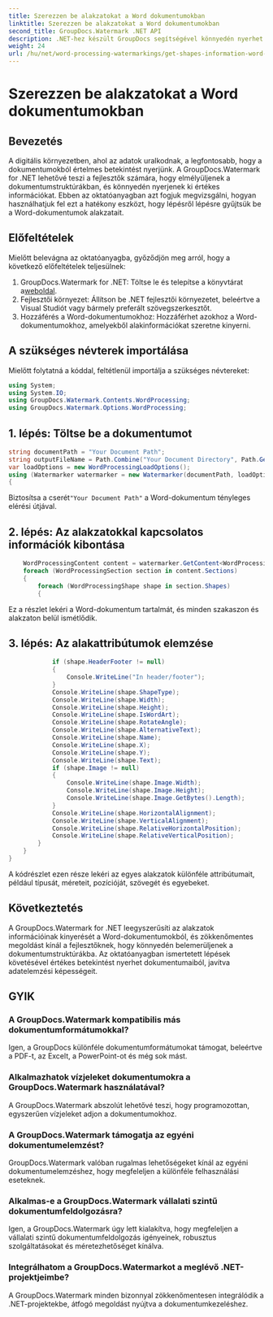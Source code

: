```yaml
---
title: Szerezzen be alakzatokat a Word dokumentumokban
linktitle: Szerezzen be alakzatokat a Word dokumentumokban
second_title: GroupDocs.Watermark .NET API
description: .NET-hez készült GroupDocs segítségével könnyedén nyerhet értékes információkat a Word dokumentumokból. Az alakadatok zökkenőmentes kinyerése a továbbfejlesztett adatelemzés érdekében.
weight: 24
url: /hu/net/word-processing-watermarkings/get-shapes-information-word-docs/
---
```


# Szerezzen be alakzatokat a Word dokumentumokban

## Bevezetés
A digitális környezetben, ahol az adatok uralkodnak, a legfontosabb, hogy a dokumentumokból értelmes betekintést nyerjünk. A GroupDocs.Watermark for .NET lehetővé teszi a fejlesztők számára, hogy elmélyüljenek a dokumentumstruktúrákban, és könnyedén nyerjenek ki értékes információkat. Ebben az oktatóanyagban azt fogjuk megvizsgálni, hogyan használhatjuk fel ezt a hatékony eszközt, hogy lépésről lépésre gyűjtsük be a Word-dokumentumok alakzatait.
## Előfeltételek
Mielőtt belevágna az oktatóanyagba, győződjön meg arról, hogy a következő előfeltételek teljesülnek:
1.  GroupDocs.Watermark for .NET: Töltse le és telepítse a könyvtárat a[weboldal](https://releases.groupdocs.com/Watermark/net/).
2. Fejlesztői környezet: Állítson be .NET fejlesztői környezetet, beleértve a Visual Studiót vagy bármely preferált szövegszerkesztőt.
3. Hozzáférés a Word-dokumentumokhoz: Hozzáférhet azokhoz a Word-dokumentumokhoz, amelyekből alakinformációkat szeretne kinyerni.

## A szükséges névterek importálása
Mielőtt folytatná a kóddal, feltétlenül importálja a szükséges névtereket:
```csharp
using System;
using System.IO;
using GroupDocs.Watermark.Contents.WordProcessing;
using GroupDocs.Watermark.Options.WordProcessing;
```
## 1. lépés: Töltse be a dokumentumot
```csharp
string documentPath = "Your Document Path";
string outputFileName = Path.Combine("Your Document Directory", Path.GetFileName(documentPath));
var loadOptions = new WordProcessingLoadOptions();
using (Watermarker watermarker = new Watermarker(documentPath, loadOptions))
{
```
 Biztosítsa a cserét`"Your Document Path"` a Word-dokumentum tényleges elérési útjával.
## 2. lépés: Az alakzatokkal kapcsolatos információk kibontása
```csharp
	WordProcessingContent content = watermarker.GetContent<WordProcessingContent>();
	foreach (WordProcessingSection section in content.Sections)
	{
		foreach (WordProcessingShape shape in section.Shapes)
		{
```
Ez a részlet lekéri a Word-dokumentum tartalmát, és minden szakaszon és alakzaton belül ismétlődik.
## 3. lépés: Az alakattribútumok elemzése
```csharp
			if (shape.HeaderFooter != null)
			{
				Console.WriteLine("In header/footer");
			}
			Console.WriteLine(shape.ShapeType);
			Console.WriteLine(shape.Width);
			Console.WriteLine(shape.Height);
			Console.WriteLine(shape.IsWordArt);
			Console.WriteLine(shape.RotateAngle);
			Console.WriteLine(shape.AlternativeText);
			Console.WriteLine(shape.Name);
			Console.WriteLine(shape.X);
			Console.WriteLine(shape.Y);
			Console.WriteLine(shape.Text);
			if (shape.Image != null)
			{
				Console.WriteLine(shape.Image.Width);
				Console.WriteLine(shape.Image.Height);
				Console.WriteLine(shape.Image.GetBytes().Length);
			}
			Console.WriteLine(shape.HorizontalAlignment);
			Console.WriteLine(shape.VerticalAlignment);
			Console.WriteLine(shape.RelativeHorizontalPosition);
			Console.WriteLine(shape.RelativeVerticalPosition);
		}
	}
}
```
A kódrészlet ezen része lekéri az egyes alakzatok különféle attribútumait, például típusát, méreteit, pozícióját, szövegét és egyebeket.

## Következtetés
A GroupDocs.Watermark for .NET leegyszerűsíti az alakzatok információinak kinyerését a Word-dokumentumokból, és zökkenőmentes megoldást kínál a fejlesztőknek, hogy könnyedén belemerüljenek a dokumentumstruktúrákba. Az oktatóanyagban ismertetett lépések követésével értékes betekintést nyerhet dokumentumaiból, javítva adatelemzési képességeit.
## GYIK
### A GroupDocs.Watermark kompatibilis más dokumentumformátumokkal?
Igen, a GroupDocs különféle dokumentumformátumokat támogat, beleértve a PDF-t, az Excelt, a PowerPoint-ot és még sok mást.
### Alkalmazhatok vízjeleket dokumentumokra a GroupDocs.Watermark használatával?
A GroupDocs.Watermark abszolút lehetővé teszi, hogy programozottan, egyszerűen vízjeleket adjon a dokumentumokhoz.
### A GroupDocs.Watermark támogatja az egyéni dokumentumelemzést?
GroupDocs.Watermark valóban rugalmas lehetőségeket kínál az egyéni dokumentumelemzéshez, hogy megfeleljen a különféle felhasználási eseteknek.
### Alkalmas-e a GroupDocs.Watermark vállalati szintű dokumentumfeldolgozásra?
Igen, a GroupDocs.Watermark úgy lett kialakítva, hogy megfeleljen a vállalati szintű dokumentumfeldolgozás igényeinek, robusztus szolgáltatásokat és méretezhetőséget kínálva.
### Integrálhatom a GroupDocs.Watermarkot a meglévő .NET-projektjeimbe?
A GroupDocs.Watermark minden bizonnyal zökkenőmentesen integrálódik a .NET-projektekbe, átfogó megoldást nyújtva a dokumentumkezeléshez.